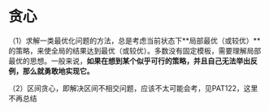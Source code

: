 # 贪心

（1）求解一类最优化问题的方法，总是考虑当前状态下**局部最优（或较优）**的策略，来使全局的结果达到最优（或较优）。多数没有固定模板，需要理解局部最优的思想。一般来说，**如果在想到某个似乎可行的策略，并且自己无法举出反例，那么就勇敢地实现它。**

（2）区间贪心，即解决区间不相交问题，应该不太可能会考，见PAT122，这里不再总结